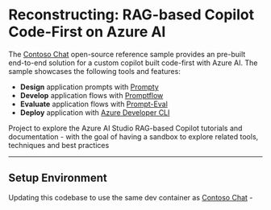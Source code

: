 # Reconstructing: RAG-based Copilot Code-First on Azure AI

The [Contoso Chat](https://aka.ms/aitour/contoso-chat) open-source reference sample provides an pre-built end-to-end solution for a custom copilot built code-first with Azure AI. The sample showcases the following tools and features:
 - **Design** application prompts with [Prompty](https://prompty.ai)
 - **Develop** application flows with [Promptflow](https://aka.ms/promptflow)
 - **Evaluate** application flows with [Prompt-Eval](https://aka.ms/promptflow)
 - **Deploy** application with [Azure Developer CLI](https://aka.ms/azd)

Project to explore the Azure AI Studio RAG-based Copilot tutorials and documentation - with the goal of having a sandbox to explore related tools, techniques and best practices

---

## Setup Environment

Updating this codebase to use the same dev container as [Contoso Chat](https://github.com/Azure-Samples/contoso-chat/tree/main/.devcontainer) - 
